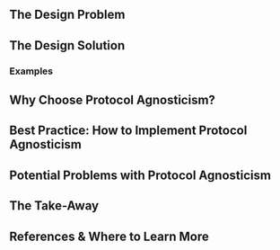 ## The Design Problem 

## The Design Solution 

### Examples 

## Why Choose Protocol Agnosticism? 

## Best Practice: How to Implement Protocol Agnosticism

## Potential Problems with Protocol Agnosticism

## The Take-Away

## References & Where to Learn More 
